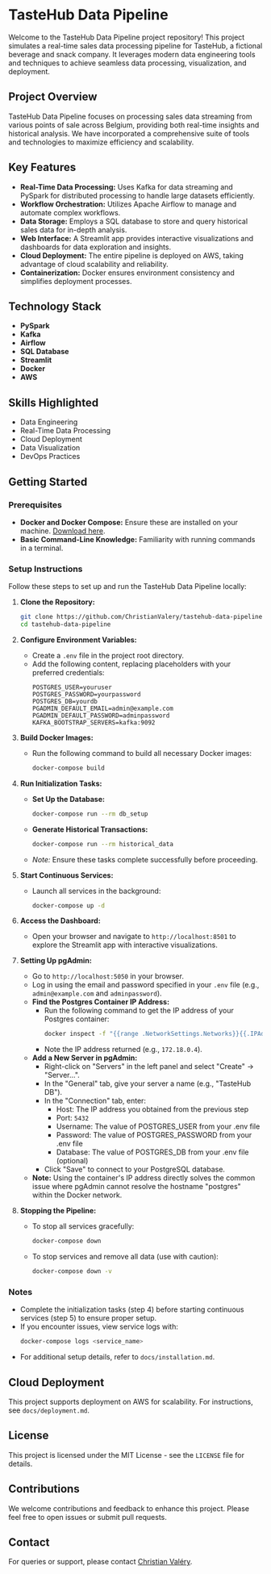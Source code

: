 # TasteHub Data Pipeline

Welcome to the TasteHub Data Pipeline project repository! This project simulates a real-time sales data processing pipeline for TasteHub, a fictional beverage and snack company. It leverages modern data engineering tools and techniques to achieve seamless data processing, visualization, and deployment.

## Project Overview

TasteHub Data Pipeline focuses on processing sales data streaming from various points of sale across Belgium, providing both real-time insights and historical analysis. We have incorporated a comprehensive suite of tools and technologies to maximize efficiency and scalability.

## Key Features

- **Real-Time Data Processing:** Uses Kafka for data streaming and PySpark for distributed processing to handle large datasets efficiently.
- **Workflow Orchestration:** Utilizes Apache Airflow to manage and automate complex workflows.
- **Data Storage:** Employs a SQL database to store and query historical sales data for in-depth analysis.
- **Web Interface:** A Streamlit app provides interactive visualizations and dashboards for data exploration and insights.
- **Cloud Deployment:** The entire pipeline is deployed on AWS, taking advantage of cloud scalability and reliability.
- **Containerization:** Docker ensures environment consistency and simplifies deployment processes.

## Technology Stack

- **PySpark**
- **Kafka**
- **Airflow**
- **SQL Database**
- **Streamlit**
- **Docker**
- **AWS**

## Skills Highlighted

- Data Engineering
- Real-Time Data Processing
- Cloud Deployment
- Data Visualization
- DevOps Practices

## Getting Started

### Prerequisites

- **Docker and Docker Compose:** Ensure these are installed on your machine. [Download here](https://www.docker.com/get-started).
- **Basic Command-Line Knowledge:** Familiarity with running commands in a terminal.

### Setup Instructions

Follow these steps to set up and run the TasteHub Data Pipeline locally:

1. **Clone the Repository:**
   ```bash
   git clone https://github.com/ChristianValery/tastehub-data-pipeline.git
   cd tastehub-data-pipeline
   ```

2. **Configure Environment Variables:**
   - Create a `.env` file in the project root directory.
   - Add the following content, replacing placeholders with your preferred credentials:
     ```
     POSTGRES_USER=youruser
     POSTGRES_PASSWORD=yourpassword
     POSTGRES_DB=yourdb
     PGADMIN_DEFAULT_EMAIL=admin@example.com
     PGADMIN_DEFAULT_PASSWORD=adminpassword
     KAFKA_BOOTSTRAP_SERVERS=kafka:9092
     ```

3. **Build Docker Images:**
   - Run the following command to build all necessary Docker images:
     ```bash
     docker-compose build
     ```

4. **Run Initialization Tasks:**
   - **Set Up the Database:**
     ```bash
     docker-compose run --rm db_setup
     ```
   - **Generate Historical Transactions:**
     ```bash
     docker-compose run --rm historical_data
     ```
   - *Note:* Ensure these tasks complete successfully before proceeding.

5. **Start Continuous Services:**
   - Launch all services in the background:
     ```bash
     docker-compose up -d
     ```

6. **Access the Dashboard:**
   - Open your browser and navigate to `http://localhost:8501` to explore the Streamlit app with interactive visualizations.

7. **Setting Up pgAdmin:**
   - Go to `http://localhost:5050` in your browser.
   - Log in using the email and password specified in your `.env` file (e.g., `admin@example.com` and `adminpassword`).
   - **Find the Postgres Container IP Address:**
     - Run the following command to get the IP address of your Postgres container:
       ```bash
       docker inspect -f "{{range .NetworkSettings.Networks}}{{.IPAddress}}{{end}}" tastehub-data-pipeline-postgres-1
       ```
     - Note the IP address returned (e.g., `172.18.0.4`).
   - **Add a New Server in pgAdmin:**
     - Right-click on "Servers" in the left panel and select "Create" → "Server...".
     - In the "General" tab, give your server a name (e.g., "TasteHub DB").
     - In the "Connection" tab, enter:
       - Host: The IP address you obtained from the previous step
       - Port: `5432`
       - Username: The value of POSTGRES_USER from your .env file
       - Password: The value of POSTGRES_PASSWORD from your .env file
       - Database: The value of POSTGRES_DB from your .env file (optional)
     - Click "Save" to connect to your PostgreSQL database.
   - **Note:** Using the container's IP address directly solves the common issue where pgAdmin cannot resolve the hostname "postgres" within the Docker network.

8. **Stopping the Pipeline:**
   - To stop all services gracefully:
     ```bash
     docker-compose down
     ```
   - To stop services and remove all data (use with caution):
     ```bash
     docker-compose down -v
     ```

### Notes

- Complete the initialization tasks (step 4) before starting continuous services (step 5) to ensure proper setup.
- If you encounter issues, view service logs with:
  ```bash
  docker-compose logs <service_name>
  ```
- For additional setup details, refer to `docs/installation.md`.

## Cloud Deployment

This project supports deployment on AWS for scalability. For instructions, see `docs/deployment.md`.

## License

This project is licensed under the MIT License - see the `LICENSE` file for details.

## Contributions

We welcome contributions and feedback to enhance this project. Please feel free to open issues or submit pull requests.

## Contact

For queries or support, please contact [Christian Valéry](mailto:c.nguembou@gmail.com).
